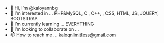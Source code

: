 - 👋 Hi, I’m @kaloyannbg
- 👀 I’m interested in ... PHP&MySQL, C , C++, , CSS, HTML, JS, JQUERY, BOOTSTRAP.
- 🌱 I’m currently learning ... EVERYTHING
- 💞️ I’m looking to collaborate on ...
- 📫 How to reach me ... kaloqnlimitless@gmail.com

<!---
kaloyannbg/kaloyannbg is a ✨ special ✨ repository because its `README.md` (this file) appears on your GitHub profile.
You can click the Preview link to take a look at your changes.
--->
